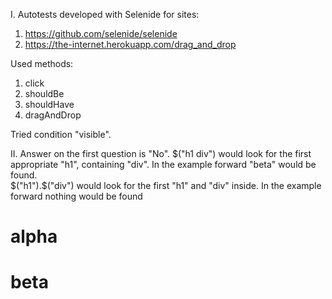 I.
Autotests developed with Selenide for sites:
1. https://github.com/selenide/selenide
2. https://the-internet.herokuapp.com/drag_and_drop

Used methods:
1. click
2. shouldBe
3. shouldHave
4. dragAndDrop

Tried condition "visible".

II.
Answer on the first question is "No".
$("h1 div") would look for the first appropriate "h1", containing "div". In the example forward "beta" would be found.  
$("h1").$("div") would look for the first "h1" and "div" inside. In the example forward nothing would be found
<div>
  <h1>
    <a>
      alpha
    </a>
  </h1>
  <h1>
    <div>
      beta
    </div>
  </h1>
</div>
